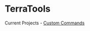 # TerraTools

Current Projects
	- <a href="https://github.com/TerraMagnum/TerraTools/tree/master/Custom%20Commands">Custom Commands</a>